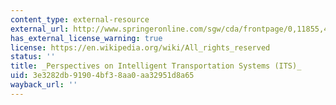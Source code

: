 ```yaml
---
content_type: external-resource
external_url: http://www.springeronline.com/sgw/cda/frontpage/0,11855,4-40109-22-35352196-0,00.html
has_external_license_warning: true
license: https://en.wikipedia.org/wiki/All_rights_reserved
status: ''
title: _Perspectives on Intelligent Transportation Systems (ITS)_
uid: 3e3282db-9190-4bf3-8aa0-aa32951d8a65
wayback_url: ''
---
```

